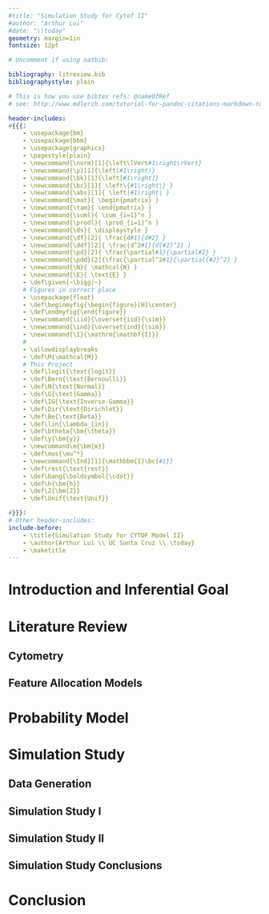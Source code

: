 ```yaml
---
#title: "Simulation Study for Cytof II"
#author: "Arthur Lui"
#date: "\\today"
geometry: margin=1in
fontsize: 12pt

# Uncomment if using natbib:

bibliography: litreview.bib
bibliographystyle: plain 

# This is how you use bibtex refs: @nameOfRef
# see: http://www.mdlerch.com/tutorial-for-pandoc-citations-markdown-to-latex.html

header-includes: 
#{{{1
    - \usepackage{bm}
    - \usepackage{bbm}
    - \usepackage{graphicx}
    - \pagestyle{plain}
    - \newcommand{\norm}[1]{\left\lVert#1\right\rVert}
    - \newcommand{\p}[1]{\left(#1\right)}
    - \newcommand{\bk}[1]{\left[#1\right]}
    - \newcommand{\bc}[1]{ \left\{#1\right\} }
    - \newcommand{\abs}[1]{ \left|#1\right| }
    - \newcommand{\mat}{ \begin{pmatrix} }
    - \newcommand{\tam}{ \end{pmatrix} }
    - \newcommand{\suml}{ \sum_{i=1}^n }
    - \newcommand{\prodl}{ \prod_{i=1}^n }
    - \newcommand{\ds}{ \displaystyle }
    - \newcommand{\df}[2]{ \frac{d#1}{d#2} }
    - \newcommand{\ddf}[2]{ \frac{d^2#1}{d{#2}^2} }
    - \newcommand{\pd}[2]{ \frac{\partial#1}{\partial#2} }
    - \newcommand{\pdd}[2]{\frac{\partial^2#1}{\partial{#2}^2} }
    - \newcommand{\N}{ \mathcal{N} }
    - \newcommand{\E}{ \text{E} }
    - \def\given{~\bigg|~}
    # Figures in correct place
    - \usepackage{float}
    - \def\beginmyfig{\begin{figure}[H]\center}
    - \def\endmyfig{\end{figure}}
    - \newcommand{\iid}{\overset{iid}{\sim}}
    - \newcommand{\ind}{\overset{ind}{\sim}}
    - \newcommand{\I}{\mathrm{\mathbf{I}}}
    #
    - \allowdisplaybreaks
    - \def\M{\mathcal{M}}
    # This Project
    - \def\logit{\text{logit}}
    - \def\Bern{\text{Bernoulli}}
    - \def\N{\text{Normal}}
    - \def\G{\text{Gamma}}
    - \def\IG{\text{Inverse-Gamma}}
    - \def\Dir{\text{Dirichlet}}
    - \def\Be{\text{Beta}}
    - \def\lin{\lambda_{in}}
    - \def\btheta{\bm{\theta}}
    - \def\y{\bm{y}}
    - \newcommand\m{\bm{m}}
    - \def\mus{\mu^*}
    - \newcommand{\Ind}[1]{\mathbbm{1}\bc{#1}}
    - \def\rest{\text{rest}}
    - \def\bang{\boldsymbol{\cdot}}
    - \def\h{\bm{h}}
    - \def\Z{\bm{Z}}
    - \def\Unif{\text{Unif}}

#}}}1
# Other header-includes:
include-before:
    - \title{Simulation Study for CYTOF Model II}
    - \author{Arthur Lui \\ UC Santa Cruz \\ \today}
    - \maketitle
---
```


[comment]: <> (%
  These are comments
%)

[comment]: <> (%
\abstract{
  PUT ABSTRACT HERE.
  \keywords{IBP, latent feature allocation model}
}
%)

# Introduction and Inferential Goal
<include file="includes/intro.md">

# Literature Review
<include file="includes/lit_review.md">

## Cytometry
<include file="includes/cytometry.md">

## Feature Allocation Models
<include file="includes/new_ibp.md">

# Probability Model
<include file="includes/model.md">

# Simulation Study
<include file="includes/sim_study.md">

## Data Generation
<include file="includes/data_gen.md">

## Simulation Study I
<include file="includes/sim_simple.md">

## Simulation Study II
<include file="includes/sim_complex.md">

## Simulation Study Conclusions
<include file="includes/sim_conclusion.md">

# Conclusion
<include file="includes/conclusion.md">

[//]: # (Footnotes:)

[comment]: <> (%
For figures and tables to stretch across two columns
use \begin{figure*} \end{figure*} and
\begin{table*}\end{table*}
Also, \begin{figure}[H] keeps figures close.
%)

